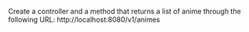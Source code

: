 Create a controller and a method
that returns a list of anime
through the following URL: http://localhost:8080/v1/animes
